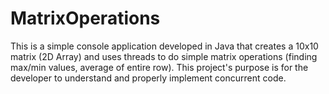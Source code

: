 # MatrixOperations
This is a simple console application developed in Java that creates a 10x10 matrix (2D Array) and uses threads to do simple matrix operations (finding max/min values, average of entire row). This project's purpose is for the developer to understand and properly implement concurrent code.
